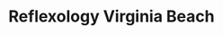 ---
title: "Reflexology Virginia Beach"
url: /virginia-beach/reflexology-virginia-beach/
shop: massage
---